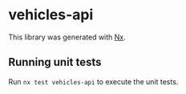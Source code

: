 # vehicles-api

This library was generated with [Nx](https://nx.dev).

## Running unit tests

Run `nx test vehicles-api` to execute the unit tests.
